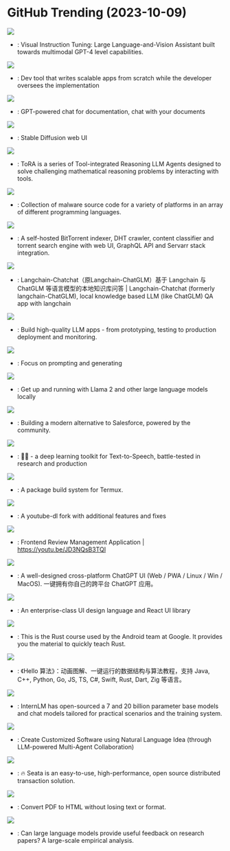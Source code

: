 # GitHub Trending (2023-10-09)

![](https://img.shields.io/badge/Python-New%20575-green?style=flat-square&logo=appveyor)
- [](https://github.comundefined): Visual Instruction Tuning: Large Language-and-Vision Assistant built towards multimodal GPT-4 level capabilities.

![](https://img.shields.io/badge/Python-New%201-green?style=flat-square&logo=appveyor)
- [](https://github.comundefined): Dev tool that writes scalable apps from scratch while the developer oversees the implementation

![](https://img.shields.io/badge/Python-New%201-green?style=flat-square&logo=appveyor)
- [](https://github.comundefined): GPT-powered chat for documentation, chat with your documents

![](https://img.shields.io/badge/Python-New%20223-green?style=flat-square&logo=appveyor)
- [](https://github.comundefined): Stable Diffusion web UI

![](https://img.shields.io/badge/Python-New%2031-green?style=flat-square&logo=appveyor)
- [](https://github.comundefined): ToRA is a series of Tool-integrated Reasoning LLM Agents designed to solve challenging mathematical reasoning problems by interacting with tools.

![](https://img.shields.io/badge/Assembly-New%20146-green?style=flat-square&logo=appveyor)
- [](https://github.comundefined): Collection of malware source code for a variety of platforms in an array of different programming languages.

![](https://img.shields.io/badge/Go-New%20174-green?style=flat-square&logo=appveyor)
- [](https://github.comundefined): A self-hosted BitTorrent indexer, DHT crawler, content classifier and torrent search engine with web UI, GraphQL API and Servarr stack integration.

![](https://img.shields.io/badge/Python-New%20116-green?style=flat-square&logo=appveyor)
- [](https://github.comundefined): Langchain-Chatchat（原Langchain-ChatGLM）基于 Langchain 与 ChatGLM 等语言模型的本地知识库问答 | Langchain-Chatchat (formerly langchain-ChatGLM), local knowledge based LLM (like ChatGLM) QA app with langchain

![](https://img.shields.io/badge/Python-New%20215-green?style=flat-square&logo=appveyor)
- [](https://github.comundefined): Build high-quality LLM apps - from prototyping, testing to production deployment and monitoring.

![](https://img.shields.io/badge/Python-New%2090-green?style=flat-square&logo=appveyor)
- [](https://github.comundefined): Focus on prompting and generating

![](https://img.shields.io/badge/Go-New%20146-green?style=flat-square&logo=appveyor)
- [](https://github.comundefined): Get up and running with Llama 2 and other large language models locally

![](https://img.shields.io/badge/TypeScript-New%20289-green?style=flat-square&logo=appveyor)
- [](https://github.comundefined): Building a modern alternative to Salesforce, powered by the community.

![](https://img.shields.io/badge/Python-New%20177-green?style=flat-square&logo=appveyor)
- [](https://github.comundefined): 🐸💬 - a deep learning toolkit for Text-to-Speech, battle-tested in research and production

![](https://img.shields.io/badge/Shell-New%2011-green?style=flat-square&logo=appveyor)
- [](https://github.comundefined): A package build system for Termux.

![](https://img.shields.io/badge/Python-New%2057-green?style=flat-square&logo=appveyor)
- [](https://github.comundefined): A youtube-dl fork with additional features and fixes

![](https://img.shields.io/badge/TypeScript-New%2017-green?style=flat-square&logo=appveyor)
- [](https://github.comundefined): Frontend Review Management Application | https://youtu.be/JD3NQsB3TQI

![](https://img.shields.io/badge/TypeScript-New%20138-green?style=flat-square&logo=appveyor)
- [](https://github.comundefined): A well-designed cross-platform ChatGPT UI (Web / PWA / Linux / Win / MacOS). 一键拥有你自己的跨平台 ChatGPT 应用。

![](https://img.shields.io/badge/TypeScript-New%2023-green?style=flat-square&logo=appveyor)
- [](https://github.comundefined): An enterprise-class UI design language and React UI library

![](https://img.shields.io/badge/Rust-New%20243-green?style=flat-square&logo=appveyor)
- [](https://github.comundefined): This is the Rust course used by the Android team at Google. It provides you the material to quickly teach Rust.

![](https://img.shields.io/badge/Java-New%20393-green?style=flat-square&logo=appveyor)
- [](https://github.comundefined): 《Hello 算法》：动画图解、一键运行的数据结构与算法教程，支持 Java, C++, Python, Go, JS, TS, C#, Swift, Rust, Dart, Zig 等语言。

![](https://img.shields.io/badge/Python-New%209-green?style=flat-square&logo=appveyor)
- [](https://github.comundefined): InternLM has open-sourced a 7 and 20 billion parameter base models and chat models tailored for practical scenarios and the training system.

![](https://img.shields.io/badge/Python-New%20362-green?style=flat-square&logo=appveyor)
- [](https://github.comundefined): Create Customized Software using Natural Language Idea (through LLM-powered Multi-Agent Collaboration)

![](https://img.shields.io/badge/Java-New%206-green?style=flat-square&logo=appveyor)
- [](https://github.comundefined): 🔥 Seata is an easy-to-use, high-performance, open source distributed transaction solution.

![](https://img.shields.io/badge/HTML-New%20193-green?style=flat-square&logo=appveyor)
- [](https://github.comundefined): Convert PDF to HTML without losing text or format.

![](https://img.shields.io/badge/Python-New%2024-green?style=flat-square&logo=appveyor)
- [](https://github.comundefined): Can large language models provide useful feedback on research papers? A large-scale empirical analysis.

